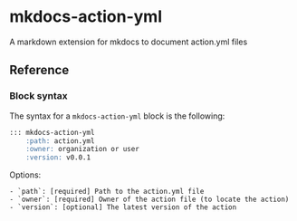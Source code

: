 # mkdocs-action-yml
A markdown extension for mkdocs to document action.yml files


## Reference

### Block syntax

The syntax for a `mkdocs-action-yml` block is the following:

```md
::: mkdocs-action-yml
    :path: action.yml
    :owner: organization or user
    :version: v0.0.1
```

Options:

    - `path`: [required] Path to the action.yml file
    - `owner`: [required] Owner of the action file (to locate the action)
    - `version`: [optional] The latest version of the action
